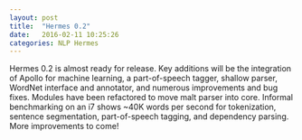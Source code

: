 ```yaml
---
layout: post
title:  "Hermes 0.2"
date:   2016-02-11 10:25:26
categories: NLP Hermes
---
```


Hermes 0.2 is almost ready for release. Key additions will be the integration of Apollo for machine learning, a part-of-speech tagger, shallow parser, WordNet interface and annotator, and numerous improvements and bug fixes. Modules have been refactored to move malt parser into core. Informal benchmarking on an i7 shows ~40K words per second for tokenization, sentence segmentation, part-of-speech tagging, and dependency parsing. More improvements to come!
